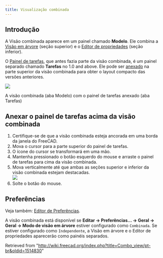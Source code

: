 ```yaml
---
title: Visualização combinada
---
```

## Introdução

A Visão combinada aparece em um painel chamado **Modelo**. Ele combina a [Visão em árvore](/Tree_view/pt-br "Tree view/pt-br") (seção superior) e o [Editor de propriedades](/Property_editor/pt-br "Property editor/pt-br") (seção inferior).

O [Painel de tarefas](/Task_panel/pt-br "Task panel/pt-br"), que antes fazia parte da visão combinada, é um painel separado chamado **Tarefas** no 1.0 and above. Ele pode ser [anexado](#Dock_Task_panel_on_top_of_Combo_view) na parte superior da visão combinada para obter o layout compacto das versões anteriores.

![](/images/Combo_View_Example.png)

A visão combinada (aba Modelo) com o painel de tarefas anexado (aba Tarefas)

## Anexar o painel de tarefas acima da visão combinada

1. Certifique-se de que a visão combinada esteja ancorada em uma borda da janela do FreeCAD.
2. Mova o cursor para a parte superior do painel de tarefas.
3. O ícone do cursor se transformará em uma mão.
4. Mantenha pressionado o botão esquerdo do mouse e arraste o painel de tarefas para cima da visão combinada.
5. Mova verticalmente até que ambas as seções superior e inferior da visão combinada estejam destacadas.  
   ![](/images/Tasks_Dockable.png)
6. Solte o botão do mouse.

## Preferências

Veja também: [Editor de Preferências](/Preferences_Editor/pt-br "Preferences Editor/pt-br").

A visão combinada está disponível se **Editar → Preferências... → Geral → Geral → Modo de visão em árvore** estiver configurado como `Combinada`. Se estiver configurado como `Independente`, a Visão em árvore e o Editor de propriedades aparecerão como painéis separados.

Retrieved from "<http://wiki.freecad.org/index.php?title=Combo_view/pt-br&oldid=1514830>"